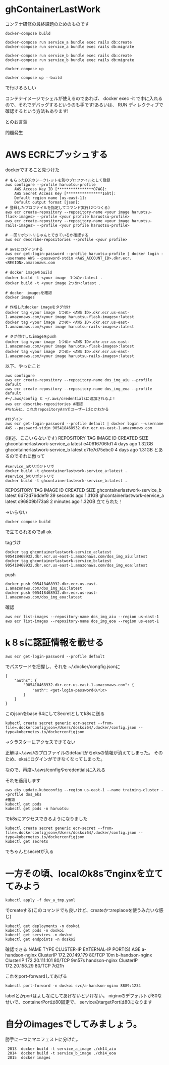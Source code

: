 # ghContainerLastWork
コンテナ研修の最終課題のためのものです

```
docker-compose build

docker-compose run service_a bundle exec rails db:create
docker-compose run service_a bundle exec rails db:migrate

docker-compose run service_b bundle exec rails db:create
docker-compose run service_b bundle exec rails db:migrate

docker-compose up
```

```
docker compose up --build
```
で行けるらしい

コンテナイメージでシェルが使えるのであれば、 docker exec -it <container-id> <shell> で中に入れるので、それでデバッグするというのも手です!あるいは、 RUN ディレクティブで確認するという方法もあります!

とのお言葉

問題発生

# AWS ECRにプッシュする
dockerですること見つけた
```
# もらったECRのシークレットを別のプロファイルとして登録
aws configure --profile haruotsu-profile
	AWS Access Key ID [****************O7WG]: 
	AWS Secret Access Key [****************16ht]: 
	Default region name [us-east-1]: 
	Default output format [json]: 
# 登録したプロファイルを指定してコマンド実行(2つつくる)
aws ecr create-repository --repository-name <your image haruotsu-flask-images> --profile <your profile haruotsu-profile>
aws ecr create-repository --repository-name <your image haruotsu-rails-images> --profile <your profile haruotsu-profile>

# 一回リポジトリちゃんとできているか確認する
aws ecr describe-repositories --profile <your profile>

# awsにログインする
aws ecr get-login-password --profile haruotsu-profile | docker login --username AWS --password-stdin <AWS_ACCOUNT_ID>.dkr.ecr.<REGION>.amazonaws.com

# docker imageをbuild
docker build -t <your image　1つめ>:latest .
docker build -t <your image 2つめ>:latest .

# docker　imagesを確認
docker images

# 作成したdocker imageをタグ付け
docker tag <your image　1つめ> <AWS ID>.dkr.ecr.us-east-1.amazonaws.com/<your image haruotsu-flask-images>:latest
docker tag <your image　2つめ> <AWS ID>.dkr.ecr.us-east-1.amazonaws.com/<your image haruotsu-rails-images>:latest

# タグ付けしたimageをpush
docker tag <your image　1つめ> <AWS ID>.dkr.ecr.us-east-1.amazonaws.com/<your image haruotsu-flask-images>:latest
docker tag <your image　2つめ> <AWS ID>.dkr.ecr.us-east-1.amazonaws.com/<your image haruotsu-rails-images>:latest
```

以下、やったこと
```
aws configure
aws ecr create-repository --repository-name dos_img_aiu --profile default
aws ecr create-repository --repository-name dos_img_eoa --profile default
#~/.aws/config と ~/.aws/credentialsに追加されるよ！
aws ecr describe-repositories #確認
#ちなみに、これのrepositoryArnでユーザーidとかわかる
```

```
#ログイン
aws ecr get-login-password --profile default | docker login --username AWS --password-stdin 905418468932.dkr.ecr.us-east-1.amazonaws.com
```
(後述、ここいらないです)
REPOSITORY                      TAG       IMAGE ID       CREATED         SIZE
ghcontainerlastwork-service_a   latest    e40616706fd1   4 days ago      1.32GB
ghcontainerlastwork-service_b   latest    c7fe7d75ebc0   4 days ago      1.31GB
とあるのでそれに倣って
```
#service_aのリポジトリで
docker build -t ghcontainerlastwork-service_a:latest .
#service_bのリポジトリで
docker build -t ghcontainerlastwork-service_b:latest .
```
REPOSITORY                      TAG       IMAGE ID       CREATED          SIZE
ghcontainerlastwork-service_b   latest    6d72d76ddef9   39 seconds ago   1.31GB
ghcontainerlastwork-service_a   latest    c96809b173a8   2 minutes ago    1.32GB
立てられた！

→いらない
```
docker compose build
```
で立てられるのでall ok

tagづけ
```
docker tag ghcontainerlastwork-service_a:latest 905418468932.dkr.ecr.us-east-1.amazonaws.com/dos_img_aiu:latest
docker tag ghcontainerlastwork-service_b:latest 905418468932.dkr.ecr.us-east-1.amazonaws.com/dos_img_eoa:latest
```
push
```
docker push 905418468932.dkr.ecr.us-east-1.amazonaws.com/dos_img_aiu:latest
docker push 905418468932.dkr.ecr.us-east-1.amazonaws.com/dos_img_eoa:latest
```

確認
```
aws ecr list-images --repository-name dos_img_aiu --region us-east-1
aws ecr list-images --repository-name dos_img_eoa --region us-east-1
```

# k８sに認証情報を載せる
```
aws ecr get-login-password --profile default
```
でパスワードを把握し、それを
~/.docker/congfig.jsonに
```
{
	"auths": {
		"905418468932.dkr.ecr.us-east-1.amazonaws.com": {
			"auth": <get-login-passwordのパス>
        }
	}
}
```
このjsonをbase 64にしてSecretとしてk8sに送る

```
kubectl create secret generic ecr-secret --from-file=.dockerconfigjson=/Users/doskoi64/.docker/config.json --type=kubernetes.io/dockerconfigjson
```

→クラスターにアクセスできてない

正解は~/.aws/のプロファイルのdefaultからeksの情報が消えてしまった。
そのため、eksにログインができなくなってしまった。

なので、再度~/.aws/configやcredentialsに入れる

それを適用します
```
aws eks update-kubeconfig --region us-east-1 --name training-cluster --profile dos_eks
#確認
kubectl get pods
kubectl get pods -n haruotsu
```
でk8sにアクセスできるようになりました

```
kubectl create secret generic ecr-secret --from-file=.dockerconfigjson=/Users/doskoi64/.docker/config.json --type=kubernetes.io/dockerconfigjson
kubectl get secrets
```
でちゃんとsecretが入る

# 一方その頃、localのk8sでnginxを立ててみよう

```
kubectl apply -f dev_a_tmp.yaml 
```
でcreateする(このコマンドでも良いけど、createかつreplaceを使うみたいな感じ)

```
kubectl get deployments -n doskoi
kubectl get pods -n doskoi
kubectl get services -n doskoi
kubectl get endpoints -n doskoi
```
確認できる
NAME              TYPE        CLUSTER-IP       EXTERNAL-IP   PORT(S)   AGE
a-handson-nginx   ClusterIP   172.20.149.179   <none>        80/TCP    10m
b-handson-nginx   ClusterIP   172.20.111.101   <none>        80/TCP    9m57s
handson-nginx     ClusterIP   172.20.158.29    <none>        80/TCP    7d21h


これをport-forwardしてあげる

```
kubectl port-forward -n doskoi svc/a-handson-nginx 8889:1234
```

labelとかportはよしなにしてあげないといけない。
niginxのデフォルトが80なせいで、containerPortは80固定で、
serviceのtargetPortは80になります

# 自分のimagesでしてみましょう。

勝手に一つにマニフェストに分けた。

```
 2013  docker build -t service_a_image ./ch14_aiu
 2014  docker build -t service_b_image ./ch14_eoa
 2015  docker images
```

